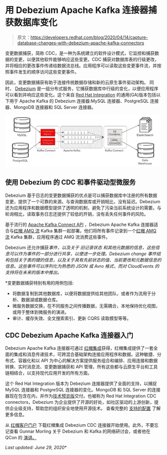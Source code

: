 # 用 Debezium Apache Kafka 连接器捕获数据库变化

> 原文：<https://developers.redhat.com/blog/2020/04/14/capture-database-changes-with-debezium-apache-kafka-connectors>

变更数据捕获，简称 CDC，是一种为系统建立的软件设计模式，它监控和捕获数据的变更，以便其他软件能够响应这些变更。CDC 捕获对数据库表的行级更改，并将相应的更改事件传递给数据流总线。应用程序可以读取这些变更事件流，并按照事件发生的顺序访问这些变更事件。

因此，变更数据捕获有助于连接传统数据存储和新的云原生事件驱动架构。 同时， [Debezium](https://debezium.io/) 是一组分布式服务，它捕获数据库中行级的变化，以便应用程序可以看到并响应这些变化。这个来自 [Red Hat Integration](https://developers.redhat.com/integration/) 的通用(GA)版本包括以下用于 Apache Kafka 的 Debezium 连接器:MySQL 连接器、PostgreSQL 连接器、MongoDB 连接器和 SQL Server 连接器。

![Diagram showing where Debezium fits in Kafka infrastructure](img/a9dab6225b3c9919e7cac60d6b658273.png)

## 使用 Debezium 的 CDC 和事件驱动型微服务

Debezium 基于日志的变更数据捕获的优点是可以捕获数据库中注册的所有数据变更，提供了一个可靠的来源。与查询数据库或开销相比，没有延迟。Debezium 还为应用程序和数据模型提供了透明的机制，避免了污染当前系统设计的需要。与轮询相比，读取事务日志还提供了较低的开销，没有丢失任何事件的风险。

基于流行的 [Apache Kafka Connect API](https://kafka.apache.org/documentation.html#connect) ，Debezium Apache Kafka 连接器适合与[红帽 AMQ 流](https://www.redhat.com/en/resources/amq-streams-datasheet) Kafka 集群一起部署。他们将所有事件记录到一个[红帽 AMQ 流](https://developers.redhat.com/topics/event-driven/) Kafka 集群，应用程序通过 AMQ 流消费这些事件。

Debezium 还允许捕获*事件，以及关于 *旧记录状态* 和其他元数据的信息，这些信息可以作为事件的一部分进行共享，以便进一步处理。Debezium change 事件结构包括关于表的键的信息，以及关于具有先前状态的值、当前更改和元数据信息的信息。这些事件可以序列化为熟悉的 JSON 或 Avro 格式，而对 CloudEvents 的支持将在未来的版本中推出。*

 *变更数据捕获特别有用的用例包括:

*   将数据复制到其他数据库，以便将数据提供给其他团队，或者作为流用于分析、数据湖或数据仓库。
*   微服务数据交换，在不同服务之间传播数据，无需耦合，本地保持优化视图，或用于整体到微服务的演进。
*   审计、缓存失效、全文搜索索引、更新 CQRS 读取模型等等。

## CDC Debezium Apache Kafka 连接器入门

Debezium Apache Kafka 连接器可通过 [红帽集成](https://www.redhat.com/en/products/integration)获得，红帽集成提供了一套全面的集成和消息传递技术，可跨混合基础架构连接应用程序和数据。这种敏捷、分布式、容器化和以 API 为中心的解决方案提供服务组合和编排、应用连接和数据转换、实时消息流、变更数据捕获和 API 管理，所有这些都与云原生平台和工具链相结合，以支持现代应用开发的所有方面。

这个 Red Hat Integration 版本为 Debezium 连接器提供了全面的支持，以捕捉 MySQL 连接器和 PostgreSQL 连接器的变化。MongoDB 和 SQL Server 的连接器现在包含在内，并作为[技术预览版](https://access.redhat.com/support/offerings/techpreview)交付。也被称为 Red Hat Integration CDC connectors，Debezium 为企业提供了开源的好处，如社区驱动的上游创新，提供企业级支持，帮助您的组织安全地使用开源技术。 查看完整的 [支持的配置](https://access.redhat.com/articles/4938181) 了解更多信息。

从 [红帽客户门户](https://access.redhat.com/jbossnetwork/restricted/listSoftware.html?product=red.hat.integration&downloadType=distributions) 下载红帽集成 Debezium CDC 连接器开始使用。此外，不要忘记查看 Gunnar Morling 关于 Debezium 和 Kafka 的网络研讨会，或者他在 QCon 的 [演讲。](https://www.infoq.com/presentations/data-streaming-kafka-debezium/)

*Last updated: June 29, 2020**